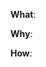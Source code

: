 <!--
Thanks for your interest in the project. I appreciate bugs filed and PRs submitted!

Please make sure that you are familiar with and follow the Code of Conduct for
this project (found in the CODE_OF_CONDUCT.md file).

Also, please make sure you're familiar with and follow the instructions in the
contributing guidelines (found in the CONTRIBUTING.md file).

If you're new to contributing to open source projects, you might find this free
video course helpful: http://kcd.im/pull-request

Please fill out the information below to expedite the review and (hopefully)
merge of your pull request!
-->
<!-- What changes are being made? (What feature/bug is being fixed here?) -->

**What**:

<!-- Why are these changes necessary? -->

**Why**:

<!-- How were these changes implemented? -->

**How**:

<!-- feel free to add additional comments -->
